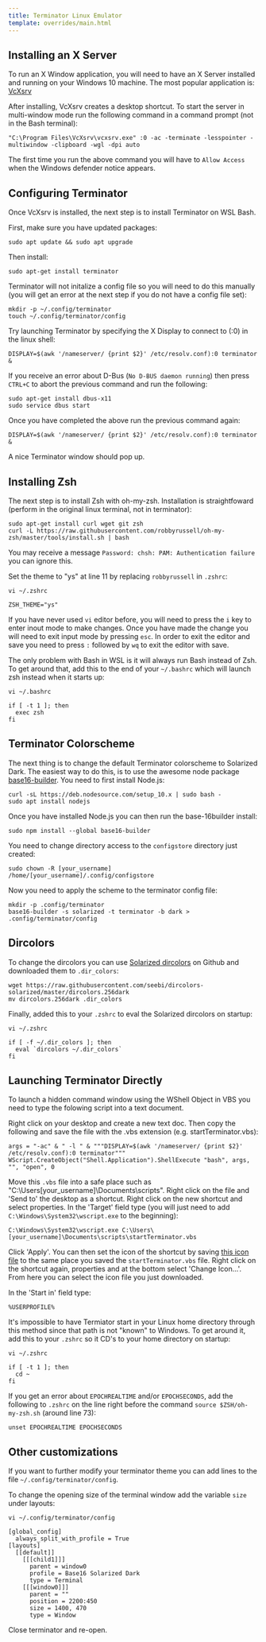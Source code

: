 ```yaml
---
title: Terminator Linux Emulator
template: overrides/main.html
---
```


## Installing an X Server

To run an X Window application, you will need to have an X Server installed and running on your Windows 10 machine. The most popular application is: [VcXsrv](https://sourceforge.net/projects/vcxsrv/)

After installing, VcXsrv creates a desktop shortcut. To start the server in multi-window mode run the following command in a command prompt (not in the Bash terminal):

```console
"C:\Program Files\VcXsrv\vcxsrv.exe" :0 -ac -terminate -lesspointer -multiwindow -clipboard -wgl -dpi auto
```

The first time you run the above command you will have to `Allow Access` when the Windows defender notice appears.

## Configuring Terminator

Once VcXsrv is installed, the next step is to install Terminator on WSL Bash.

First, make sure you have updated packages:

```console
sudo apt update && sudo apt upgrade
```

Then install:

```console
sudo apt-get install terminator
```

Terminator will not initalize a config file so you will need to do this manually (you will get an error at the next step if you do not have a config file set):

```console
mkdir -p ~/.config/terminator
touch ~/.config/terminator/config
```

Try launching Terminator by specifying the X Display to connect to (:0) in the linux shell:

```console
DISPLAY=$(awk '/nameserver/ {print $2}' /etc/resolv.conf):0 terminator &
```

If you receive an error about D-Bus (```No D-BUS daemon running```) then press `CTRL+C` to abort the previous command and run the following:

```console
sudo apt-get install dbus-x11
sudo service dbus start
```

Once you have completed the above run the previous command again:

```console
DISPLAY=$(awk '/nameserver/ {print $2}' /etc/resolv.conf):0 terminator &
```

A nice Terminator window should pop up.

## Installing Zsh

The next step is to install Zsh with oh-my-zsh. Installation is straightfoward (perform in the original linux terminal, not in terminator):

```console
sudo apt-get install curl wget git zsh
curl -L https://raw.githubusercontent.com/robbyrussell/oh-my-zsh/master/tools/install.sh | bash
```

You may receive a message `Password: chsh: PAM: Authentication failure` you can ignore this.

Set the theme to "ys" at line 11 by replacing `robbyrussell` in `.zshrc`:

```console
vi ~/.zshrc
```

```
ZSH_THEME="ys"
```

If you have never used `vi` editor before, you will need to press the `i` key to enter inout mode to make changes. Once you have made the change you will need to exit input mode by pressing `esc`. In order to exit the editor and save you need to press `:` followed by `wq` to exit the editor with save.

The only problem with Bash in WSL is it will always run Bash instead of Zsh. To get around that, add this to the end of your `~/.bashrc` which will launch zsh instead when it starts up:

```console
vi ~/.bashrc
```

```
if [ -t 1 ]; then
  exec zsh
fi
```

## Terminator Colorscheme

The next thing is to change the default Terminator colorscheme to Solarized Dark. The easiest way to do this, is to use the awesome node package [base16-builder](https://github.com/base16-builder/base16-builder). You need to first install Node.js:

```console
curl -sL https://deb.nodesource.com/setup_10.x | sudo bash -
sudo apt install nodejs
```

Once you have installed Node.js you can then run the base-16builder install:

```console
sudo npm install --global base16-builder
```

You need to change directory access to the `configstore` directory just created:

```console
sudo chown -R [your_username] /home/[your_username]/.config/configstore
```

Now you need to apply the scheme to the terminator config file:

```console
mkdir -p .config/terminator
base16-builder -s solarized -t terminator -b dark > .config/terminator/config
```

## Dircolors

To change the dircolors you can use [Solarized dircolors](https://github.com/seebi/dircolors-solarized) on Github and downloaded them to ```.dir_colors```:

```console
wget https://raw.githubusercontent.com/seebi/dircolors-solarized/master/dircolors.256dark
mv dircolors.256dark .dir_colors
```

Finally, added this to your `.zshrc` to eval the Solarized dircolors on startup:

```console
vi ~/.zshrc
```

```
if [ -f ~/.dir_colors ]; then
  eval `dircolors ~/.dir_colors`
fi
```

## Launching Terminator Directly

To launch a hidden command window using the WShell Object in VBS you need to type the folowing script into a text document. 

Right click on your desktop and create a new text doc. Then copy the following and save the file with the .vbs extension (e.g. startTerminator.vbs):

```
args = "-ac" & " -l " & """DISPLAY=$(awk '/nameserver/ {print $2}' /etc/resolv.conf):0 terminator"""
WScript.CreateObject("Shell.Application").ShellExecute "bash", args, "", "open", 0
```

Move this `.vbs` file into a safe place such as "C:\Users\[your_username]\Documents\scripts". Right click on the file and 'Send to' the desktop as a shortcut. Right click on the new shortcut and select properties. In the 'Target' field type (you will just need to add `C:\Windows\System32\wscript.exe` to the beginning):

```
C:\Windows\System32\wscript.exe C:\Users\[your_username]\Documents\scripts\startTerminator.vbs
```

Click 'Apply'. You can then set the icon of the shortcut by saving [this icon file](https://www.google.com/imgres?imgurl=http://www.iconarchive.com/download/i89875/alecive/flatwoken/Apps-Terminator.ico&imgrefurl=http://www.iconarchive.com/show/flatwoken-icons-by-alecive/Apps-Terminator-icon.html&docid=q0xx5aXq6WGXIM&tbnid=izoeFerwzIqyVM:&vet=1&w=256&h=256&source=sh/x/im) to the same place you saved the `startTerminator.vbs` file. Right click on the shortcut again, properties and at the bottom select 'Change Icon...'. From here you can select the icon file you just downloaded. 

In the 'Start in' field type:

```
%USERPROFILE%
```

It's impossible to have Termiator start in your Linux home directory through this method since that path is not "known" to Windows. To get around it, add this to your `.zshrc` so it CD's to your home directory on startup:

```console
vi ~/.zshrc
```

```
if [ -t 1 ]; then
  cd ~
fi
```

If you get an error about `EPOCHREALTIME` and/or `EPOCHSECONDS`, add the following to `.zshrc` on the line right before the command `source $ZSH/oh-my-zsh.sh` (around line 73):

```
unset EPOCHREALTIME EPOCHSECONDS
```

## Other customizations

If you want to further modify your terminator theme you can add lines to the file ```~/.config/terminator/config```.

To change the opening size of the terminal window add the variable ```size``` under layouts:

```console
vi ~/.config/terminator/config
```

```
[global_config]
  always_split_with_profile = True
[layouts]
  [[default]]
    [[[child1]]]
      parent = window0
      profile = Base16 Solarized Dark
      type = Terminal
    [[[window0]]]
      parent = ""
      position = 2200:450
      size = 1400, 470
      type = Window
```

Close terminator and re-open.
